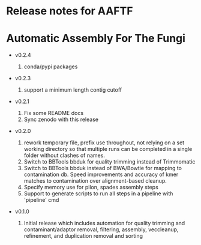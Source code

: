 Release notes for AAFTF 
=======================

# Automatic Assembly For The Fungi

* v0.2.4 
  1. conda/pypi packages

* v0.2.3
  1. support a minimum length contig cutoff

* v0.2.1
  1. Fix some README docs 
  2. Sync zenodo with this release

* v0.2.0
  1. rework temporary file, prefix use throughout, not relying on a set working directory so that multiple runs can be completed in a single folder
without clashes of names. 
  1. Switch to BBTools bbduk for quality trimming instead of Trimmomatic
  1. Switch to BBTools bbduk instead of BWA/Bowtie for mapping to contamination db. Speed improvements and accuracy of kmer matches to contamination over alignment-based cleanup.
  1. Specify memory use for pilon, spades assembly steps
  1. Support to generate scripts to run all steps in a pipeline with 'pipeline' cmd

* v0.1.0
  1. Initial release which includes automation for quality trimming and contaminant/adaptor removal, filtering, assembly, veccleanup, refinement, and duplication removal and sorting
